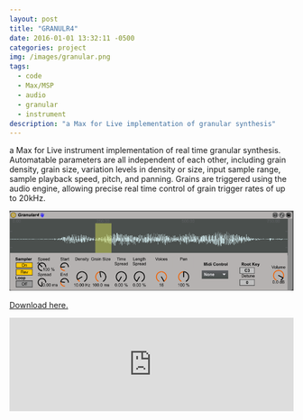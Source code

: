 ```yaml
---
layout: post
title: "GRANULR4"
date: 2016-01-01 13:32:11 -0500
categories: project
img: /images/granular.png
tags:
  - code
  - Max/MSP
  - audio
  - granular
  - instrument
description: "a Max for Live implementation of granular synthesis"
---
```


a Max for Live instrument implementation of real time granular synthesis. Automatable parameters are all independent of each other, including grain density, grain size, variation levels in density or size, input sample range, sample playback speed, pitch, and panning. Grains are triggered using the audio engine, allowing precise real time control of grain trigger rates of up to 20kHz.

![](/images/granular.png)

[Download here.](/docs/Granular4.mxf)

  <iframe width="100%" height="166" scrolling="no" frameborder="no" src="https://w.soundcloud.com/player/?url=https%3A//api.soundcloud.com/tracks/237877310&amp;color=ff5500&amp;auto_play=false&amp;hide_related=false&amp;show_comments=true&amp;show_user=true&amp;show_reposts=false"></iframe>
